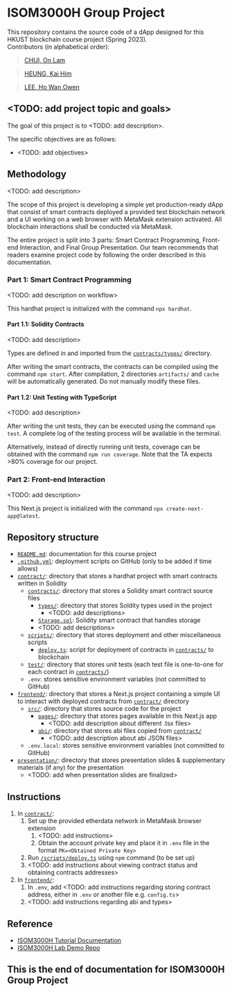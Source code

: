 # ISOM3000H Group Project

This repository contains the source code of a dApp designed for this HKUST blockchain course project (Spring 2023).  
Contributors (in alphabetical order):

> [CHUI, On Lam](https://github.com/olchui428)

> [HEUNG, Kai Him](https://github.com/AnsonH)

> [LEE, Ho Wan Owen](https://github.com/owen-hwlee)

## <TODO: add project topic and goals>

The goal of this project is to <TODO: add description>.

The specific objectives are as follows:

- <TODO: add objectives>

## Methodology

<TODO: add description>

The scope of this project is developing a simple yet production-ready dApp that consist of smart contracts deployed a provided test blockchain network and a UI working on a web browser with MetaMask extension activated. All blockchain interactions shall be conducted via MetaMask.

The entire project is split into 3 parts: Smart Contract Programming, Front-end Interaction, and Final Group Presentation. Our team recommends that readers examine project code by following the order described in this documentation.

### Part 1: Smart Contract Programming

<TODO: add description on workflow>

This hardhat project is initialized with the command `npx hardhat`.

#### Part 1.1: Solidity Contracts

<TODO: add description>
<!-- This project uses the programming language Python, due to its widespread popularity and collection of powerful open-source packages. Python libraries such as `numpy`, `pandas` and `scikit-learn` are utilized to perform data preprocessing, model training, prediction and evaluation. -->

Types are defined in and imported from the [`contracts/types/`](contract/contracts/types) directory.

After writing the smart contracts, the contracts can be compiled using the command `npm start`. After compilation, 2 directories `artifacts/` and `cache` will be automatically generated. Do not manually modify these files.

#### Part 1.2: Unit Testing with TypeScript

<TODO: add description>
<!-- This project uses the programming language Python, due to its widespread popularity and collection of powerful open-source packages. Python libraries such as `numpy`, `pandas` and `scikit-learn` are utilized to perform data preprocessing, model training, prediction and evaluation. -->

After writing the unit tests, they can be executed using the command `npm test`. A complete log of the testing process will be available in the terminal.

Alternatively, instead of directly running unit tests, coverage can be obtained with the command `npm run coverage`. Note that the TA expects >80% coverage for our project.

### Part 2: Front-end Interaction

<TODO: add description>
<!-- This project uses the programming language Python, due to its widespread popularity and collection of powerful open-source packages. Python libraries such as `numpy`, `pandas` and `scikit-learn` are utilized to perform data preprocessing, model training, prediction and evaluation. -->

This Next.js project is initialized with the command `npx create-next-app@latest`.

## Repository structure

- [`README.md`](README.md): documentation for this course project
- [`.github.yml`](.github.yml): deployment scripts on GitHub (only to be added if time allows)
- [`contract/`](contract): directory that stores a hardhat project with smart contracts written in Solidity
  - [`contracts/`](contract/contracts): directory that stores a Solidity smart contract source files
    - [`types/`](contract/contracts/types): directory that stores Soldity types used in the project
      - <TODO: add descriptions>
    - [`Storage.sol`](contract/contracts/Storage.sol): Solidity smart contract that handles storage
    - <TODO: add descriptions>
  - [`scripts/`](contract/scripts): directory that stores deployment and other miscellaneous scripts
    - [`deploy.ts`](contract/scripts/deploy.ts): script for deployment of contracts in [`contracts/`](contract/contracts) to blockchain
  - [`test/`](contract/test): directory that stores unit tests (each test file is one-to-one for each contract in [`contracts/`](contract/contracts))
  - `.env`: stores sensitive environment variables (not committed to GitHub)
- [`frontend/`](frontend): directory that stores a Next.js project containing a simple UI to interact with deployed contracts from [`contract/`](contract) directory
  - [`src/`](frontend/src): directory that stores source code for the project
    - [`pages/`](frontend/src/pages): directory that stores pages available in this Next.js app
      - <TODO: add description about different .tsx files>
    - [`abi/`](frontend/src/abi): directory that stores abi files copied from [`contract/`](contract)
      - <TODO: add description about abi JSON files>
  - `.env.local`: stores sensitive environment variables (not committed to GitHub)
- [`presentation/`](presentation): directory that stores presentation slides & supplementary materials (if any) for the presentation
  - <TODO: add when presentation slides are finalized>

## Instructions

1. In [`contract/`](contract):
   1. Set up the provided etherdata network in MetaMask browser extension
      1. <TODO: add instructions>
      2. Obtain the account private key and place it in `.env` file in the format `PK=<Obtained Private Key>`
   2. Run [`/scripts/deploy.ts`](contract/scripts/deploy.ts) using `npm` command (to be set up)
   3. <TODO: add instructions about viewing contract status and obtaining contracts addresses>
2. In [`frontend/`](frontend):
   1. In `.env`, add <TODO: add instructions regarding storing contract address, either in `.env` or another file e.g. `config.ts`>
   2. <TODO: add instructions regarding abi and types>

## Reference

- [ISOM3000H Tutorial Documentation](https://docs.msbd5017.etdchain.net)
- [ISOM3000H Lab Demo Repo](https://github.com/etherdata-blockchain/simple-voting-system)

## This is the end of documentation for ISOM3000H Group Project
